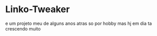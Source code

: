 # Linko-Tweaker

e um projeto meu de alguns anos atras so por hobby mas hj em dia ta crescendo muito
